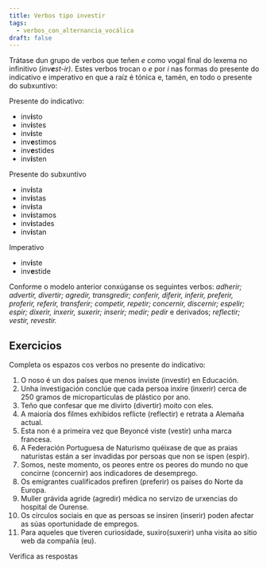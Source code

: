 ```yaml
---
title: Verbos tipo investir
tags:
  - verbos_con_alternancia_vocálica
draft: false
---
```

Trátase dun grupo de verbos que teñen *e* como vogal final do lexema no infinitivo (*inv**e**st-ir).* Estes verbos trocan o *e* por *i* nas formas do presente do indicativo e imperativo en que a raíz é tónica e, tamén, en todo o presente do subxuntivo:

Presente do indicativo:

* inv**i**sto
* inv**i**stes
* inv**i**ste
* inv**e**stimos
* inv**e**stides
* inv**i**sten

Presente do subxuntivo

* inv**i**sta
* inv**i**stas
* inv**i**sta
* inv**i**stamos
* inv**i**stades
* inv**i**stan

Imperativo

* inv**i**ste
* inv**e**stide

Conforme o modelo anterior conxúganse os seguintes verbos: *adherir; advertir, divertir; agredir, transgredir; conferir, diferir, inferir, preferir, proferir, referir, transferir; competir, repetir; concernir, discernir; espelir; espir; dixerir, inxerir, suxerir; inserir; medir; pedir* e derivados; *reflectir; vestir, revestir.*

## Exercicios

Completa os espazos cos verbos no presente do indicativo:

1. O noso é un dos países que menos <e-answer>inviste</e-answer> (investir) en Educación.
2. Unha investigación conclúe que cada persoa <e-answer>inxire</e-answer> (inxerir) cerca de 250 gramos de micropartículas de plástico por ano.
3. Teño que confesar que me <e-answer>divirto</e-answer> (divertir) moito con eles.
4. A maioría dos filmes exhibidos <e-answer>reflicte</e-answer> (reflectir) e retrata a Alemaña actual.
5. Esta non é a primeira vez que Beyoncé <e-answer>viste</e-answer> (vestir) unha marca francesa.
6. A Federación Portuguesa de Naturismo quéixase de que as praias naturistas están a ser invadidas por persoas que non se <e-answer>ispen</e-answer> (espir).
7. Somos, neste momento, os peores entre os peores do mundo no que <e-answer>concirne</e-answer> (concernir) aos indicadores de desemprego.
8. Os emigrantes cualificados <e-answer>prefiren</e-answer> (preferir) os países do Norte da Europa.
9. Muller grávida <e-answer>agride</e-answer> (agredir) médica no servizo de urxencias do hospital de Ourense.
10. Os círculos sociais en que as persoas se <e-answer>insiren</e-answer> (inserir) poden afectar as súas oportunidade de empregos.
11. Para aqueles que tiveren curiosidade, <e-answer>suxiro</e-answer>(suxerir) unha visita ao sitio web da compañía (eu).

<e-validate>Verifica as respostas</e-validate>